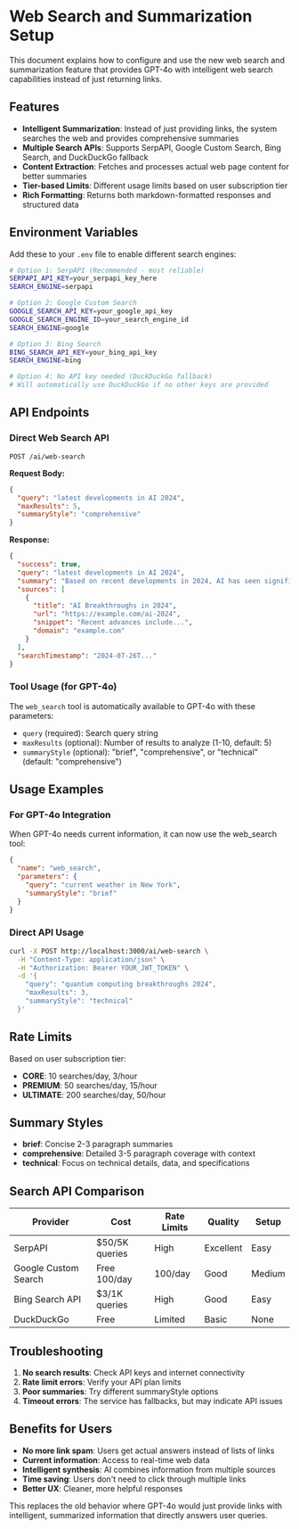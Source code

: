 # Web Search and Summarization Setup

This document explains how to configure and use the new web search and summarization feature that provides GPT-4o with intelligent web search capabilities instead of just returning links.

## Features

- **Intelligent Summarization**: Instead of just providing links, the system searches the web and provides comprehensive summaries
- **Multiple Search APIs**: Supports SerpAPI, Google Custom Search, Bing Search, and DuckDuckGo fallback
- **Content Extraction**: Fetches and processes actual web page content for better summaries
- **Tier-based Limits**: Different usage limits based on user subscription tier
- **Rich Formatting**: Returns both markdown-formatted responses and structured data

## Environment Variables

Add these to your `.env` file to enable different search engines:

```bash
# Option 1: SerpAPI (Recommended - most reliable)
SERPAPI_API_KEY=your_serpapi_key_here
SEARCH_ENGINE=serpapi

# Option 2: Google Custom Search
GOOGLE_SEARCH_API_KEY=your_google_api_key
GOOGLE_SEARCH_ENGINE_ID=your_search_engine_id
SEARCH_ENGINE=google

# Option 3: Bing Search
BING_SEARCH_API_KEY=your_bing_api_key
SEARCH_ENGINE=bing

# Option 4: No API key needed (DuckDuckGo fallback)
# Will automatically use DuckDuckGo if no other keys are provided
```

## API Endpoints

### Direct Web Search API
```
POST /ai/web-search
```

**Request Body:**
```json
{
  "query": "latest developments in AI 2024",
  "maxResults": 5,
  "summaryStyle": "comprehensive"
}
```

**Response:**
```json
{
  "success": true,
  "query": "latest developments in AI 2024",
  "summary": "Based on recent developments in 2024, AI has seen significant advances in...",
  "sources": [
    {
      "title": "AI Breakthroughs in 2024",
      "url": "https://example.com/ai-2024",
      "snippet": "Recent advances include...",
      "domain": "example.com"
    }
  ],
  "searchTimestamp": "2024-07-26T..."
}
```

### Tool Usage (for GPT-4o)

The `web_search` tool is automatically available to GPT-4o with these parameters:

- `query` (required): Search query string
- `maxResults` (optional): Number of results to analyze (1-10, default: 5)
- `summaryStyle` (optional): "brief", "comprehensive", or "technical" (default: "comprehensive")

## Usage Examples

### For GPT-4o Integration

When GPT-4o needs current information, it can now use the web_search tool:

```json
{
  "name": "web_search",
  "parameters": {
    "query": "current weather in New York",
    "summaryStyle": "brief"
  }
}
```

### Direct API Usage

```bash
curl -X POST http://localhost:3000/ai/web-search \
  -H "Content-Type: application/json" \
  -H "Authorization: Bearer YOUR_JWT_TOKEN" \
  -d '{
    "query": "quantum computing breakthroughs 2024",
    "maxResults": 3,
    "summaryStyle": "technical"
  }'
```

## Rate Limits

Based on user subscription tier:

- **CORE**: 10 searches/day, 3/hour
- **PREMIUM**: 50 searches/day, 15/hour  
- **ULTIMATE**: 200 searches/day, 50/hour

## Summary Styles

- **brief**: Concise 2-3 paragraph summaries
- **comprehensive**: Detailed 3-5 paragraph coverage with context
- **technical**: Focus on technical details, data, and specifications

## Search API Comparison

| Provider | Cost | Rate Limits | Quality | Setup |
|----------|------|-------------|---------|-------|
| SerpAPI | $50/5K queries | High | Excellent | Easy |
| Google Custom Search | Free 100/day | 100/day | Good | Medium |
| Bing Search API | $3/1K queries | High | Good | Easy |
| DuckDuckGo | Free | Limited | Basic | None |

## Troubleshooting

1. **No search results**: Check API keys and internet connectivity
2. **Rate limit errors**: Verify your API plan limits
3. **Poor summaries**: Try different summaryStyle options
4. **Timeout errors**: The service has fallbacks, but may indicate API issues

## Benefits for Users

- **No more link spam**: Users get actual answers instead of lists of links
- **Current information**: Access to real-time web data
- **Intelligent synthesis**: AI combines information from multiple sources
- **Time saving**: Users don't need to click through multiple links
- **Better UX**: Cleaner, more helpful responses

This replaces the old behavior where GPT-4o would just provide links with intelligent, summarized information that directly answers user queries.